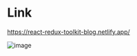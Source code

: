 # Link

https://react-redux-toolkit-blog.netlify.app/

![image](https://user-images.githubusercontent.com/25538870/168958161-4d26e83f-aa78-4515-a3f3-1dad08b9560a.png)


